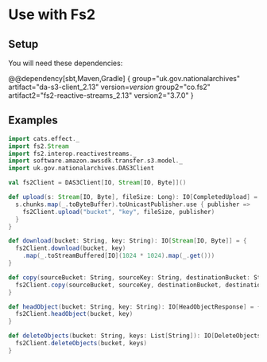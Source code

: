 # Use with Fs2

## Setup
You will need these dependencies:

@@dependency[sbt,Maven,Gradle] {
group="uk.gov.nationalarchives" artifact="da-s3-client_2.13" version=$version$
group2="co.fs2" artifact2="fs2-reactive-streams_2.13" version2="3.7.0"
}

## Examples
```scala
import cats.effect._
import fs2.Stream
import fs2.interop.reactivestreams._
import software.amazon.awssdk.transfer.s3.model._
import uk.gov.nationalarchives.DAS3Client

val fs2Client = DAS3Client[IO, Stream[IO, Byte]]()

def upload(s: Stream[IO, Byte], fileSize: Long): IO[CompletedUpload] = {
  s.chunks.map(_.toByteBuffer).toUnicastPublisher.use { publisher =>
    fs2Client.upload("bucket", "key", fileSize, publisher)
  }
}

def download(bucket: String, key: String): IO[Stream[IO, Byte]] = {
  fs2Client.download(bucket, key)
    .map(_.toStreamBuffered[IO](1024 * 1024).map(_.get()))
}

def copy(sourceBucket: String, sourceKey: String, destinationBucket: String, destinationKey: String): IO[CompletedCopy] = {
  fs2Client.copy(sourceBucket, sourceKey, destinationBucket, destinationKey)
}

def headObject(bucket: String, key: String): IO[HeadObjectResponse] = {
  fs2Client.headObject(bucket, key)
}

def deleteObjects(bucket: String, keys: List[String]): IO[DeleteObjectsResponse] = {
  fs2Client.deleteObjects(bucket, keys)
}

```
